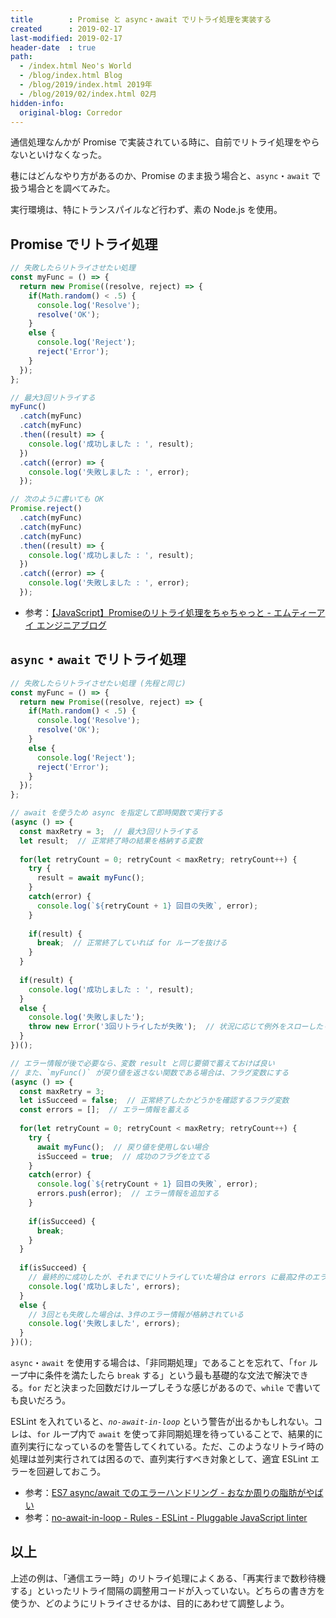 ```yaml
---
title        : Promise と async・await でリトライ処理を実装する
created      : 2019-02-17
last-modified: 2019-02-17
header-date  : true
path:
  - /index.html Neo's World
  - /blog/index.html Blog
  - /blog/2019/index.html 2019年
  - /blog/2019/02/index.html 02月
hidden-info:
  original-blog: Corredor
---
```


通信処理なんかが Promise で実装されている時に、自前でリトライ処理をやらないといけなくなった。

巷にはどんなやり方があるのか、Promise のまま扱う場合と、`async`・`await` で扱う場合とを調べてみた。

実行環境は、特にトランスパイルなど行わず、素の Node.js を使用。

## Promise でリトライ処理

```javascript
// 失敗したらリトライさせたい処理
const myFunc = () => {
  return new Promise((resolve, reject) => {
    if(Math.random() < .5) {
      console.log('Resolve');
      resolve('OK');
    }
    else {
      console.log('Reject');
      reject('Error');
    }
  });
};

// 最大3回リトライする
myFunc()
  .catch(myFunc)
  .catch(myFunc)
  .then((result) => {
    console.log('成功しました : ', result);
  })
  .catch((error) => {
    console.log('失敗しました : ', error);
  });

// 次のように書いても OK
Promise.reject()
  .catch(myFunc)
  .catch(myFunc)
  .catch(myFunc)
  .then((result) => {
    console.log('成功しました : ', result);
  })
  .catch((error) => {
    console.log('失敗しました : ', error);
  });
```

- 参考：[【JavaScript】Promiseのリトライ処理をちゃちゃっと - エムティーアイ エンジニアブログ](https://tech.mti.co.jp/entry/2017/09/19/205854)

## `async`・`await` でリトライ処理

```javascript
// 失敗したらリトライさせたい処理 (先程と同じ)
const myFunc = () => {
  return new Promise((resolve, reject) => {
    if(Math.random() < .5) {
      console.log('Resolve');
      resolve('OK');
    }
    else {
      console.log('Reject');
      reject('Error');
    }
  });
};

// await を使うため async を指定して即時関数で実行する
(async () => {
  const maxRetry = 3;  // 最大3回リトライする
  let result;  // 正常終了時の結果を格納する変数
  
  for(let retryCount = 0; retryCount < maxRetry; retryCount++) {
    try {
      result = await myFunc();
    }
    catch(error) {
      console.log(`${retryCount + 1} 回目の失敗`, error);
    }
    
    if(result) {
      break;  // 正常終了していれば for ループを抜ける
    }
  }
  
  if(result) {
    console.log('成功しました : ', result);
  }
  else {
    console.log('失敗しました');
    throw new Error('3回リトライしたが失敗');  // 状況に応じて例外をスローしたり…
  }
})();

// エラー情報が後で必要なら、変数 result と同じ要領で蓄えておけば良い
// また、`myFunc()` が戻り値を返さない関数である場合は、フラグ変数にする
(async () => {
  const maxRetry = 3;
  let isSucceed = false;  // 正常終了したかどうかを確認するフラグ変数
  const errors = [];  // エラー情報を蓄える
  
  for(let retryCount = 0; retryCount < maxRetry; retryCount++) {
    try {
      await myFunc();  // 戻り値を使用しない場合
      isSucceed = true;  // 成功のフラグを立てる
    }
    catch(error) {
      console.log(`${retryCount + 1} 回目の失敗`, error);
      errors.push(error);  // エラー情報を追加する
    }
    
    if(isSucceed) {
      break;
    }
  }
  
  if(isSucceed) {
    // 最終的に成功したが、それまでにリトライしていた場合は errors に最高2件のエラー情報が追加されることになる
    console.log('成功しました', errors);
  }
  else {
    // 3回とも失敗した場合は、3件のエラー情報が格納されている
    console.log('失敗しました', errors);
  }
})();
```

`async`・`await` を使用する場合は、「非同期処理」であることを忘れて、「`for` ループ中に条件を満たしたら `break` する」という最も基礎的な文法で解決できる。`for` だと決まった回数だけループしそうな感じがあるので、`while` で書いても良いだろう。

ESLint を入れていると、_`no-await-in-loop`_ という警告が出るかもしれない。コレは、`for` ループ内で `await` を使って非同期処理を待っていることで、結果的に直列実行になっているのを警告してくれている。ただ、このようなリトライ時の処理は並列実行されては困るので、直列実行すべき対象として、適宜 ESLint エラーを回避しておこう。

- 参考：[ES7 async/await でのエラーハンドリング - おなか周りの脂肪がやばい](https://hatz48.hatenablog.com/entry/2015/10/09/225610)
- 参考：[no-await-in-loop - Rules - ESLint - Pluggable JavaScript linter](https://eslint.org/docs/rules/no-await-in-loop)

## 以上

上述の例は、「通信エラー時」のリトライ処理によくある、「再実行まで数秒待機する」といったリトライ間隔の調整用コードが入っていない。どちらの書き方を使うか、どのようにリトライさせるかは、目的にあわせて調整しよう。
